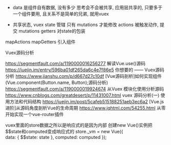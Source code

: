 - data 是组件自有数据, 没有多少
  思考会不会被共享, 应用层共享的, 只要多于一个组件要用, 且关系不是简单的兄弟, 就用vuex

- 共享状态,
  vuex state 管辖
  只有 mutations 才能修改
  actions 被触发动作, 提交 mutations
  getters 对state的包装

mapActions mapGetters  引入组件

Vuex源码分析

https://segmentfault.com/a/1190000016256277  解读Vue.use()源码
https://juejin.im/entry/596ba01df265da6c4e7f86e5   你想要的 —— Vuex源码分析
https://www.jianshu.com/p/d667d27c10df   [Vue源码剖析]如何实现组件  (Vue.component(Button.name, Button);源码分析)
https://segmentfault.com/a/1190000019924674   从Vuex 模块化使用分析源码
https://www.cnblogs.com/greatdesert/p/11431007.html   vuex 源码分析(一) 使用方法和代码结构
https://juejin.im/post/5cafeb515188251aeb3ec6a2   [Vue.js进阶]从源码角度剖析Vue的生命周期
https://www.jqhtml.com/54255.html  从零开始实现一个vue-router插件


vuex里面的store数据之所以是响应式的是因为内部 创建new Vue()实例把$$state和computed变成响应式的
store._vm = new Vue({                                  
  data: {
    $$state: state
  },
  computed: computed
});